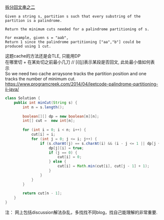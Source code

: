 [拆分回文串之二](https://leetcode.com/problems/palindrome-partitioning-ii/description/)

```
Given a string s, partition s such that every substring of the partition is a palindrome.

Return the minimum cuts needed for a palindrome partitioning of s.

For example, given s = "aab",
Return 1 since the palindrome partitioning ["aa","b"] could be produced using 1 cut.
```
这题cache的方法还是会TLE, 只能用DP </br>
在哪里切 + 在某处切之前最小几刀   //    [i][j]表示某段是否回文, 此处最小值如何表示 </br>
So we need two cache arraysone tracks the partition position and one tracks the number of minimum cut.
https://www.programcreek.com/2014/04/leetcode-palindrome-partitioning-ii-java/

```java
class Solution {
    public int minCut(String s) {
        int n = s.length();
        
        boolean[][] dp = new boolean[n][n];
        int[] cut =  new int[n];
        
        for (int i = 0; i < n; i++) {
            cut[i] = i;
            for (int j = 0; j <= i; j++) {
                if (s.charAt(j) == s.charAt(i) && (i - j <= 1 || dp[j + 1][i - 1])) {
                    dp[j][i] = true;
                    if (j == 0) {
                        cut[i] = 0;
                    } else {
                        cut[i] = Math.min(cut[i], cut[j - 1] + 1);
                    }
                }
            }
        }
        
        return cut[n - 1];
    }
}
```
注： 网上包括discussion解法杂乱，多找找不同blog，找自己能理解的非常重要.
